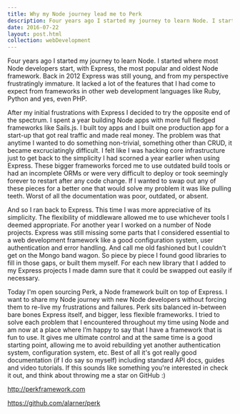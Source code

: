 ```yaml
---
title: Why my Node journey lead me to Perk
description: Four years ago I started my journey to learn Node. I started where most Node developers start, with Express, the most popular and oldest Node framework. Back in 2012 Express was still young, and from my perspective frustratingly immature. It lacked a lot of the features that I had come to expect from frameworks in other web development languages.
date: 2016-07-22
layout: post.html
collection: webDevelopment
---
```


Four years ago I started my journey to learn Node. I started where most Node developers start, with Express, the most popular and oldest Node framework. Back in 2012 Express was still young, and from my perspective frustratingly immature. It lacked a lot of the features that I had come to expect from frameworks in other web development languages like Ruby, Python and yes, even PHP.

After my initial frustrations with Express I decided to try the opposite end of the spectrum. I spent a year building Node apps with more full fledged frameworks like Sails.js. I built toy apps and I built one production app for a start-up that got real traffic and made real money. The problem was that anytime I wanted to do something non-trivial, something other than CRUD, it became excruciatingly difficult. I felt like I was hacking core infrastructure just to get back to the simplicity I had scorned a year earlier when using Express. These bigger frameworks forced me to use outdated build tools or had an incomplete ORMs or were very difficult to deploy or took seemingly forever to restart after any code change. If I wanted to swap out any of these pieces for a better one that would solve my problem it was like pulling teeth. Worst of all the documentation was poor, outdated, or absent.

And so I ran back to Express. This time I was more appreciative of its simplicity. The flexibility of middleware allowed me to use whichever tools I deemed appropriate. For another year I worked on a number of Node projects. Express was still missing some parts that I considered essential to a web development framework like a good configuration system, user authentication and error handling. And call me old fashioned but I couldn't get on the Mongo band wagon. So piece by piece I found good libraries to fill in those gaps, or built them myself. For each new library that I added to my Express projects I made damn sure that it could be swapped out easily if necessary.

Today I'm open sourcing Perk, a Node framework built on top of Express. I want to share my Node journey with new Node developers without forcing them to re-live my frustrations and failures. Perk sits balanced in-between bare bones Express itself, and bigger, less flexible frameworks. I tried to solve each problem that I encountered throughout my time using Node and am now at a place where I’m happy to say that I have a framework that is fun to use. It gives me ultimate control and at the same time is a good starting point, allowing me to avoid rebuilding yet another authentication system, configuration system, etc. Best of all it's got really good documentation (if I do say so myself) including standard API docs, guides and video tutorials. If this sounds like something you're interested in check it out, and think about throwing me a star on GitHub :)

http://perkframework.com

https://github.com/alarner/perk
